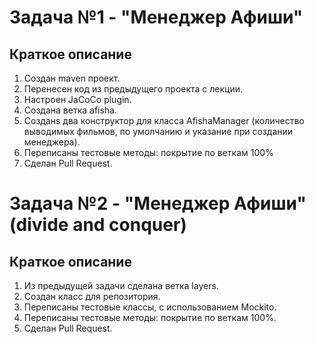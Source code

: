 # Задача №1 - "Менеджер Афиши"

## Краткое описание

1. Создан maven проект.
2. Перенесен код из предыдущего проекта c лекции.  
3. Настроен JaCoCo plugin.
4. Создана ветка afisha.
5. Созданs два конструктор для класса AfishaManager (количество выводимых фильмов, по умолчанию и указание при создании менеджера).
6. Переписаны тестовые методы: покрытие по веткам 100%
7. Сделан Pull Request.

# Задача №2 - "Менеджер Афиши" (divide and conquer)

## Краткое описание

1. Из предыдущей задачи сделана ветка layers.
2. Создан класс для репозитория.
3. Переписаны тестовые классы, с использованием Mockito.
6. Переписаны тестовые методы: покрытие по веткам 100%.
7. Сделан Pull Request.
